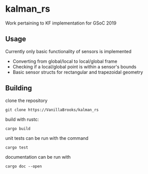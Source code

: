 # kalman_rs
Work pertaining to KF implementation for GSoC 2019

## Usage
Currently only basic functionality of sensors is implemented
* Converting from global/local to local/global frame
* Checking if a local/global point is within a sensor's bounds
* Basic sensor structs for rectangular and trapezoidal geometry

## Building
clone the repository

`git clone https://VanillaBrooks/kalman_rs`

build with rustc:

`cargo build`

unit tests can be run with the command

`cargo test`

documentation can be run with

`cargo doc --open`
